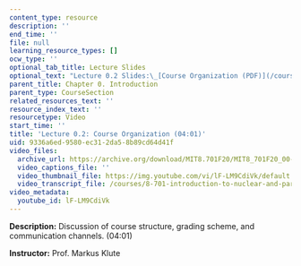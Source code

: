 ```yaml
---
content_type: resource
description: ''
end_time: ''
file: null
learning_resource_types: []
ocw_type: ''
optional_tab_title: Lecture Slides
optional_text: "Lecture 0.2 Slides:\_[Course Organization (PDF)](/courses/8-701-introduction-to-nuclear-and-particle-physics-fall-2020/resources/mit8_701f20_lec0-2)"
parent_title: Chapter 0. Introduction
parent_type: CourseSection
related_resources_text: ''
resource_index_text: ''
resourcetype: Video
start_time: ''
title: 'Lecture 0.2: Course Organization (04:01)'
uid: 9336a6ed-9580-ec31-2da5-8b89cd64d41f
video_files:
  archive_url: https://archive.org/download/MIT8.701F20/MIT8_701F20_00-02_CourseOrganization_300k.mp4
  video_captions_file: ''
  video_thumbnail_file: https://img.youtube.com/vi/lF-LM9CdiVk/default.jpg
  video_transcript_file: /courses/8-701-introduction-to-nuclear-and-particle-physics-fall-2020/541c06e11699e30115e04d9b7be17b5e_lF-LM9CdiVk.pdf
video_metadata:
  youtube_id: lF-LM9CdiVk
---
```


**Description:** Discussion of course structure, grading scheme, and communication channels. (04:01)

**Instructor:** Prof. Markus Klute